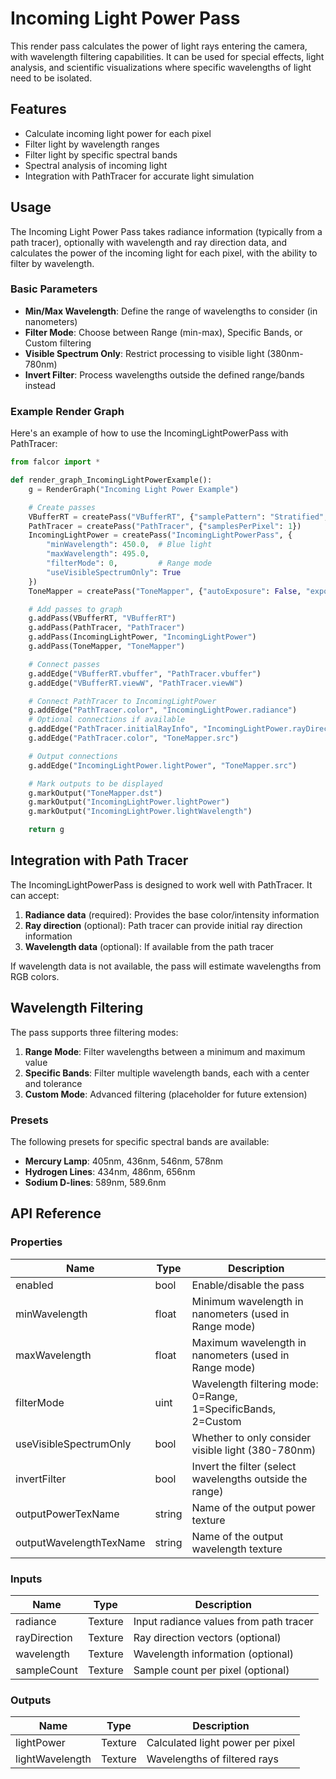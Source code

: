 # Incoming Light Power Pass

This render pass calculates the power of light rays entering the camera, with wavelength filtering capabilities. It can be used for special effects, light analysis, and scientific visualizations where specific wavelengths of light need to be isolated.

## Features

- Calculate incoming light power for each pixel
- Filter light by wavelength ranges
- Filter light by specific spectral bands
- Spectral analysis of incoming light
- Integration with PathTracer for accurate light simulation

## Usage

The Incoming Light Power Pass takes radiance information (typically from a path tracer), optionally with wavelength and ray direction data, and calculates the power of the incoming light for each pixel, with the ability to filter by wavelength.

### Basic Parameters

- **Min/Max Wavelength**: Define the range of wavelengths to consider (in nanometers)
- **Filter Mode**: Choose between Range (min-max), Specific Bands, or Custom filtering
- **Visible Spectrum Only**: Restrict processing to visible light (380nm-780nm)
- **Invert Filter**: Process wavelengths outside the defined range/bands instead

### Example Render Graph

Here's an example of how to use the IncomingLightPowerPass with PathTracer:

```python
from falcor import *

def render_graph_IncomingLightPowerExample():
    g = RenderGraph("Incoming Light Power Example")

    # Create passes
    VBufferRT = createPass("VBufferRT", {"samplePattern": "Stratified", "sampleCount": 16})
    PathTracer = createPass("PathTracer", {"samplesPerPixel": 1})
    IncomingLightPower = createPass("IncomingLightPowerPass", {
        "minWavelength": 450.0,  # Blue light
        "maxWavelength": 495.0,
        "filterMode": 0,         # Range mode
        "useVisibleSpectrumOnly": True
    })
    ToneMapper = createPass("ToneMapper", {"autoExposure": False, "exposureCompensation": 0.0})

    # Add passes to graph
    g.addPass(VBufferRT, "VBufferRT")
    g.addPass(PathTracer, "PathTracer")
    g.addPass(IncomingLightPower, "IncomingLightPower")
    g.addPass(ToneMapper, "ToneMapper")

    # Connect passes
    g.addEdge("VBufferRT.vbuffer", "PathTracer.vbuffer")
    g.addEdge("VBufferRT.viewW", "PathTracer.viewW")

    # Connect PathTracer to IncomingLightPower
    g.addEdge("PathTracer.color", "IncomingLightPower.radiance")
    # Optional connections if available
    g.addEdge("PathTracer.initialRayInfo", "IncomingLightPower.rayDirection")
    g.addEdge("PathTracer.color", "ToneMapper.src")

    # Output connections
    g.addEdge("IncomingLightPower.lightPower", "ToneMapper.src")

    # Mark outputs to be displayed
    g.markOutput("ToneMapper.dst")
    g.markOutput("IncomingLightPower.lightPower")
    g.markOutput("IncomingLightPower.lightWavelength")

    return g
```

## Integration with Path Tracer

The IncomingLightPowerPass is designed to work well with PathTracer. It can accept:

1. **Radiance data** (required): Provides the base color/intensity information
2. **Ray direction** (optional): Path tracer can provide initial ray direction information
3. **Wavelength data** (optional): If available from the path tracer

If wavelength data is not available, the pass will estimate wavelengths from RGB colors.

## Wavelength Filtering

The pass supports three filtering modes:

1. **Range Mode**: Filter wavelengths between a minimum and maximum value
2. **Specific Bands**: Filter multiple wavelength bands, each with a center and tolerance
3. **Custom Mode**: Advanced filtering (placeholder for future extension)

### Presets

The following presets for specific spectral bands are available:

- **Mercury Lamp**: 405nm, 436nm, 546nm, 578nm
- **Hydrogen Lines**: 434nm, 486nm, 656nm
- **Sodium D-lines**: 589nm, 589.6nm

## API Reference

### Properties

| Name | Type | Description |
|------|------|-------------|
| enabled | bool | Enable/disable the pass |
| minWavelength | float | Minimum wavelength in nanometers (used in Range mode) |
| maxWavelength | float | Maximum wavelength in nanometers (used in Range mode) |
| filterMode | uint | Wavelength filtering mode: 0=Range, 1=SpecificBands, 2=Custom |
| useVisibleSpectrumOnly | bool | Whether to only consider visible light (380-780nm) |
| invertFilter | bool | Invert the filter (select wavelengths outside the range) |
| outputPowerTexName | string | Name of the output power texture |
| outputWavelengthTexName | string | Name of the output wavelength texture |

### Inputs

| Name | Type | Description |
|------|------|-------------|
| radiance | Texture | Input radiance values from path tracer |
| rayDirection | Texture | Ray direction vectors (optional) |
| wavelength | Texture | Wavelength information (optional) |
| sampleCount | Texture | Sample count per pixel (optional) |

### Outputs

| Name | Type | Description |
|------|------|-------------|
| lightPower | Texture | Calculated light power per pixel |
| lightWavelength | Texture | Wavelengths of filtered rays |
